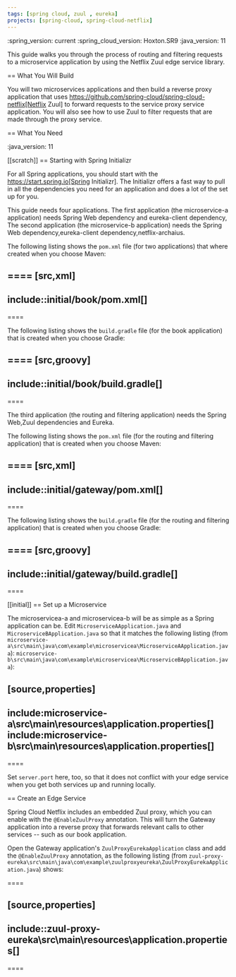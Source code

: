 ```yaml
---
tags: [spring cloud, zuul , eureka]
projects: [spring-cloud, spring-cloud-netflix]
---
```

:spring_version: current
:spring_cloud_version: Hoxton.SR9
:java_version: 11

This guide walks you through the process of routing and filtering requests to a
microservice application by using the Netflix Zuul edge service library.

== What You Will Build

You will two microservices applications and then build a reverse proxy
application that uses https://github.com/spring-cloud/spring-cloud-netflix[Netflix Zuul]
to forward requests to the service proxy service application. You will also see how to use Zuul to
filter requests that are made through the proxy service.

== What You Need

:java_version: 11

[[scratch]]
== Starting with Spring Initializr

For all Spring applications, you should start with the https://start.spring.io[Spring
Initializr]. The Initializr offers a fast way to pull in all the dependencies you need for
an application and does a lot of the set up for you.

This guide needs four applications. The first application (the microservice-a application) needs Spring Web dependency and eureka-client dependency,
The second application (the microservice-b application) needs the Spring Web dependency,eureka-client dependency,netflix-archaius.

The following listing shows the `pom.xml` file (for two applications) that where created
when you choose Maven:

====
[src,xml]
----
include::initial/book/pom.xml[]
----
====

The following listing shows the `build.gradle` file (for the book application) that is
created when you choose Gradle:

====
[src,groovy]
----
include::initial/book/build.gradle[]
----
====

The third application (the routing and filtering application) needs the Spring Web,Zuul dependencies and Eureka. 

The following listing shows the `pom.xml` file (for the routing and filtering application)
that is created when you choose Maven:

====
[src,xml]
----
include::initial/gateway/pom.xml[]
----
====

The following listing shows the `build.gradle` file (for the routing and filtering
application) that is created when you choose Gradle:

====
[src,groovy]
----
include::initial/gateway/build.gradle[]
----
====

[[initial]]
== Set up a Microservice

The microservicea-a and microservicea-b  will be as simple as a Spring application can be. Edit
`MicroserviceAApplication.java` and `MicroserviceBApplication.java` so that it matches the following
listing (from
`microservice-a\src\main\java\com\example\microservicea\MicroserviceAApplication.java`):
`microservice-b\src\main\java\com\example\microservicea\MicroserviceBApplication.java`):


[source,properties]
----
include:microservice-a\src\main\resources\application.properties[]
include:microservice-b\src\main\resources\application.properties[]
----
====

Set `server.port` here, too, so that it does not conflict with your edge service when you
get both services up and running locally.

== Create an Edge Service

Spring Cloud Netflix includes an embedded Zuul proxy, which you can enable with the
`@EnableZuulProxy` annotation. This will turn the Gateway application into a reverse proxy
that forwards relevant calls to other services -- such as our book application.

Open the Gateway application's `ZuulProxyEurekaApplication`
class and add the `@EnableZuulProxy` annotation, as the following listing (from
`zuul-proxy-eureka\src\main\java\com\example\zuulproxyeureka\ZuulProxyEurekaApplication.java`)
shows:

====


[source,properties]
----
include::zuul-proxy-eureka\src\main\resources\application.properties[]
----
====
